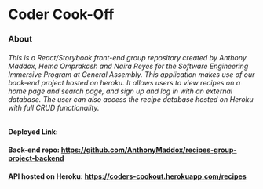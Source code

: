 # **Coder Cook-Off**

### About

###### This is a React/Storybook front-end group repository created by Anthony Maddox, Hema Omprakash and Naira Reyes for the Software Engineering Immersive Program at General Assembly. This application makes use of our back-end project hosted on heroku. It allows users to view recipes on a home page and search page, and sign up and log in with an external database. The user can also access the recipe database hosted on Heroku with full CRUD functionality. 

#### Deployed Link: 

#### Back-end repo: https://github.com/AnthonyMaddox/recipes-group-project-backend

#### API hosted on Heroku: https://coders-cookout.herokuapp.com/recipes 
